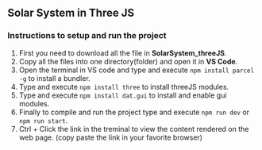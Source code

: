 ## Solar System in Three JS

### Instructions to setup and run the project

1. First you need to download all the file in **SolarSystem_threeJS**.
2. Copy all the files into one directory(folder) and open it in **VS Code**.
3. Open the terminal in VS code and type and execute `npm install parcel -g` to install a bundler.
4. Type and execute `npm install three` to install threeJS modules.
5. Type and execute `npm install dat.gui` to install and enable gui modules.
6. Finally to compile and run the project type and execute `npm run dev` or `npm run start`.
7. Ctrl + Click the link in the treminal to view the content rendered on the web page. (copy paste the link in your favorite browser)  

